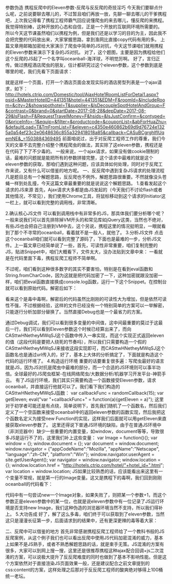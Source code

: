 参数伪造
携程反爬中的Eleven参数-反爬与反反爬的奇技淫巧
今天我们要聊点什么呢，之前说要聊去哪儿的，不过暂且咱们再放一放，先聊一聊去哪儿的干爹携程吧，上次我记得看了携程工程师霸气回应说懂爬虫的来去哪儿，懂反爬的来携程。我觉得特别棒，这种开放的心态和自信，正是一个开放的互联网环境所需要的。
所以今天这节课虽然咱们以携程为例，但是我们还是以学习的目的为主，因此我不会把完整的代码放出来，大家掌握思路，拿到渔网比直接copy代码有用的多。
上篇文章用邮箱加密给大家演示了爬虫中简单的JS对抗，今天这节课咱们就用携程的Eleven参数来演示下复杂的JS对抗。
对了，这个题图，主要是因为携程给他们这个反爬的JS起了一个名字叫oceanball-海洋球，不明觉厉啊。
好了，言归正传。做过携程酒店爬虫的朋友，估计都研究过这个eleven参数，这个参数到底是哪里的呢，我们先看下页面请求：

就是这样一个页面，打开一个酒店页面会发现实际的酒店房型列表是一个ajax请求，如下：
http://hotels.ctrip.com/Domestic/tool/AjaxHote1RoomListForDetai1.aspx?psid=&MasterHotelID=441351&hotel=441351&EDM=F&roomId=&IncludeRoom=&city=2&showspothotel=T&supplier=&IsDecoupleSpotHotelAndGroup=F&contrast=0&brand=0&startDate=2017-08-28&depDate=2017-08-29&IsFlash=F&RequestTravelMoney=F&hsids=&IsJustConfirm=&contyped=0&priceInfo=-1&equip=&filter=&productcode=&couponList=&abForHuaZhu=&defaultLoad=T&TmFromList=F&eleven=c4350e460862b69d9d76724e1325a0a54ef23c2e0648636c855a329418018a85&callback=CASuBCgrghIfIUqemNE&_=1503884369495
前面咱说过，出于对反爬工程师工作的尊重，我们今天的文章不去完整介绍整个携程爬虫的做法，其实除了这eleven参数，携程还是在代码了下了不少毒的。
一般来说，一个ajax请求，如果没有做cookie限制的话，最难的问题就是能把所有的参数拼接完整，这个请求中最难的就是这个eleven参数的获取，那咱们遇到这种问题，应该具体如何处理，同时对于反爬工作来说，又有什么可以借鉴的地方呢。
一、反反爬中遇到复杂JS请求的处理流程
凡是题目总有一个解题思路，反反爬也不例外，解题思路很重要。不然就像没头苍蝇一样到处乱撞，今天这篇文章最重要的就是说说这个解题思路。
1.查看发起这个请求的JS来源
首先，Ajax请求大多都是由JS发起的（今天我们不讨论flash或者其他情况，不常见），我们使用Chrome工具，将鼠标移动到这个请求的Initiator这一栏上，就可以看到完整的调用栈，非常清晰。

2.确认核心JS文件
可以看到调用栈中有非常多的JS，那具体我们要分析哪个呢？一般来说我们可以首先排除掉VM开头的和常见库如jQuery这类，当然也不绝对，有些JS也会把自己注册到VM中去，这个另说，携程这里的情况挺明显，一眼就看到了那个不寻常的oceanball，看着就不是一般人，就他了。
3.分析JS文件
点击这个oceanball咱们就可以看到完整了源码了，下面也是最难的一步，分析JS文件。上一篇文章已经简单说了一些，首先，可读性非常重要，咱们复制完整的JS，贴进Snippet中，咱们大概看下，文件太大，没办法贴到文章中来：
一看就是在代码里面下毒，携程反爬工程师不简单啊。

不过呢，咱们看到这种很多数字的其实不要害怕，特别是在看到eval函数和String.fromCharCode，因为这就是把代码加密了一下，这种加密就跟没加密一样，咱们把eval函数直接换成console.log函数，运行一下这个Snippet。在控制台就可以看到原始代码。解密后如下：

看来这个是毒中毒啊，解密后的代码虽然比刚刚的可读性大为增加，但是依然可读性不强，不过根据经验，这样的文件已经没有一个特别简单的方案可以一举解密，只能逐行分析加部分替换了。当然直接Debug也是一个最省力的方案。

通过Debug调试，我们可以看到很多变量的中间值，这中间最重要的莫过于这最后一行，我们可以看到Eleven参数这个时候已经算出来了，而向CASttwHNetheyMWqSJ这个函数中传入一串实现，而这个实现正式返回eleven的值（这段代码是要把人绕死的节奏吗），所以我们只需要构造一个假的CASttwHNetheyMWqSJ来接收这段实现即可，而CASttwHNetheyMWqSJ这个函数名也是通过url传入的，好了，基本上大体的分析搞定了，下面就是构造这个代码的运行环境了。
4.构造运行环境
重要的话要重复很多遍：写爬虫最好的语言就是JS，因为JS对抗是爬虫中最难的部分，而一个合适的JS环境则可以事半功倍。全球最好的JS爬虫框架-在线网络爬虫/大数据分析/机器学习开发平台-神箭手云。
有了JS运行环境，我们其实只需要构造一个函数接受Eleven参数，请求oceanball，并直接运行他就可以了。我们看下我们构造的CASttwHNetheyMWqSJ函数：
var callbackFunc = randomCallback(15); var getEleven; eval("var "+callbackFunc+" = function(a){getEleven = a}");
这里对于初学者可能还是有点绕，简单说明下，首先我们随机了一个函数名，然后我们定义了一个空函数来接受oceanball中的返回eleven参数的函数实现，然后我把这个函数名定义为接受new Function的实现，这样我们后面就可以用getEleven来直接获取eleven参数了。
这里还得说下普通JS环境的缺陷，由于在普通JS环境中（非浏览器中）缺少一些重要的内置变量，如window，document等等，导致很多JS是运行不了的，这里我们补上这些变量：
var Image = function(){}; var window = {}; window.document = {}; var document = window.document; window.navigator = {"appCodeName":"Mozilla", "appName":"Netscape", "language":"zh-CN", "platform":"Win"}; window.navigator.userAgent = site.getUserAgent(); var navigator = window.navigator; window.location = {}; window.location.href = "http://hotels.ctrip.com/hotel/"+hotel_id+".html"; var location = window.location;
JS如果比较熟悉的话，应该能看出来这里有一个变量不常规，就是第一行的Image变量。这又是携程下的毒啊，我们回到刚刚oceanball的代码看下：

代码中有一句尝试new一个Image对象，如果失败了，则把某一个参数+1，而这个参数正是eleven参数中的某一位，也就是说eleven参数中有一位记录了JS运行环境是否支持new Image，我们这种伪造的浏览器环境当然不支持，所以我们得补上。
5.大功告成
好了，解了这么多毒，咱们终于可以获取到了eleven参数，当然这只是漫漫长征第一步，后面请求到的结果中，还有更深更辣的毒等着大家：

二、反爬中可以借鉴的地方
首先非常感谢携程反爬工程师给了一个教科书般的JS反爬案例，从这个例子我们也可以看出反爬中使用JS代码加密混淆的威力，基本上如果不是JS熟手，或者不熟悉解题思路的话，就是束手无策。JS混淆的方案有很多，大家可以到网上搜一搜，这里还是很推荐携程这种ajax配合回调+js二次混淆的方案，可以说极大提升了反反爬难度的同时也做到了基本不影响性能。但是这个方案依然对于直接渲染JS页面效果一般，还是建议配合之前文章提到的css:content的方案，这样处理之后那对于反反爬工程师的酸爽绝对够得上100桶统一老坛。